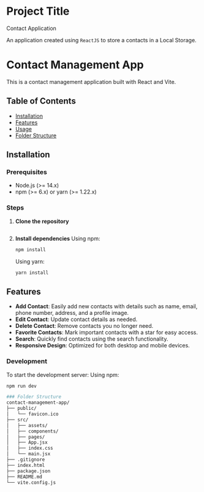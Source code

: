 # Project Title

Contact Application

An application created using `ReactJS` to store a contacts in a Local Storage.

# Contact Management App

This is a contact management application built with React and Vite.

## Table of Contents

- [Installation](#installation)
- [Features](#features)
- [Usage](#usage)
- [Folder Structure](#folder-structure)

## Installation

### Prerequisites

- Node.js (>= 14.x)
- npm (>= 6.x) or yarn (>= 1.22.x)

### Steps

1. **Clone the repository**

   ```bash

   ```

2. **Install dependencies**
   Using npm:
   ```bash
   npm install
   ```
   Using yarn:
   ```bash
   yarn install
   ```

## Features

- **Add Contact**: Easily add new contacts with details such as name, email, phone number, address, and a profile image.
- **Edit Contact**: Update contact details as needed.
- **Delete Contact**: Remove contacts you no longer need.
- **Favorite Contacts**: Mark important contacts with a star for easy access.
- **Search**: Quickly find contacts using the search functionality.
- **Responsive Design**: Optimized for both desktop and mobile devices.

### Development

To start the development server:
Using npm:

```bash
npm run dev

### Folder Structure
contact-management-app/
├── public/
│   └── favicon.ico
├── src/
│   ├── assets/
│   ├── components/
│   ├── pages/
│   ├── App.jsx
│   ├── index.css
│   └── main.jsx
├── .gitignore
├── index.html
├── package.json
├── README.md
└── vite.config.js


```
